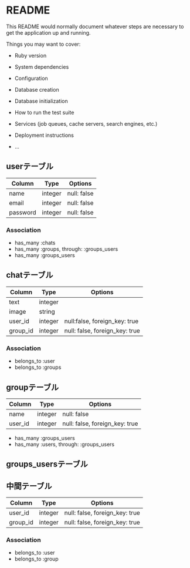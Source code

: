 # README

This README would normally document whatever steps are necessary to get the
application up and running.

Things you may want to cover:

* Ruby version

* System dependencies

* Configuration

* Database creation

* Database initialization

* How to run the test suite

* Services (job queues, cache servers, search engines, etc.)

* Deployment instructions

* ...

## userテーブル
  |Column|Type|Options|
  |------|----|-------|
  |name|integer|null: false|
  |email|integer|null: false|
  |password|integer|null: false|

### Association
 - has_many :chats
 - has_many :groups, through: :groups_users
 - has_many :groups_users

 ## chatテーブル
 |Column|Type|Options|
 |------|----|-------|
 |text|integer||
 |image|string||
 |user_id|integer|null:false, foreign_key: true|
 |group_id|integer|null: false, foreign_key: true|

  ### Association
 - belongs_to :user
 - belongs_to :groups

 ## groupテーブル
 Column|Type|Options|
|------|----|-------|
|name|integer|null: false|
|user_id|integer|null: false, foreign_key: true|

- has_many :groups_users
- has_many :users, through: :groups_users

## groups_usersテーブル
## 中間テーブル

|Column|Type|Options|
|------|----|-------|
|user_id|integer|null: false, foreign_key: true|
|group_id|integer|null: false, foreign_key: true|

### Association
- belongs_to :user
- belongs_to :group
